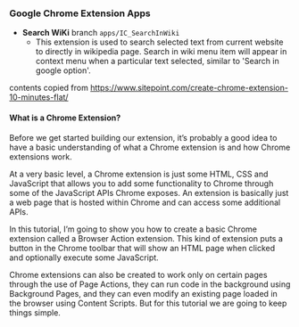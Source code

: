 ### Google Chrome Extension Apps

- **Search WiKi** branch `apps/IC_SearchInWiki`
  - This extension is used to search selected text from current website to directly in wikipedia page. Search in wiki menu item will appear in context menu when a particular text selected, similar to 'Search in google option'.

contents copied from https://www.sitepoint.com/create-chrome-extension-10-minutes-flat/

#### What is a Chrome Extension?

Before we get started building our extension, it’s probably a good idea to have a basic understanding of what a Chrome extension is and how Chrome extensions work.

At a very basic level, a Chrome extension is just some HTML, CSS and JavaScript that allows you to add some functionality to Chrome through some of the JavaScript APIs Chrome exposes. An extension is basically just a web page that is hosted within Chrome and can access some additional APIs.

In this tutorial, I’m going to show you how to create a basic Chrome extension called a Browser Action extension. This kind of extension puts a button in the Chrome toolbar that will show an HTML page when clicked and optionally execute some JavaScript.

Chrome extensions can also be created to work only on certain pages through the use of Page Actions, they can run code in the background using Background Pages, and they can even modify an existing page loaded in the browser using Content Scripts. But for this tutorial we are going to keep things simple.
